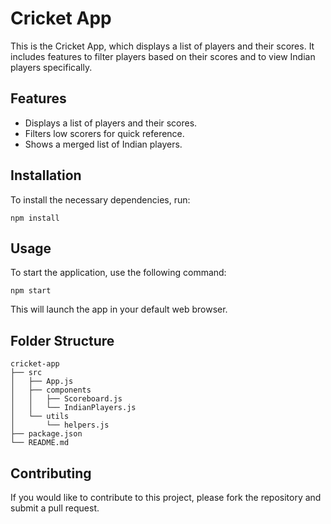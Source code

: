 # Cricket App

This is the Cricket App, which displays a list of players and their scores. It includes features to filter players based on their scores and to view Indian players specifically.

## Features

- Displays a list of players and their scores.
- Filters low scorers for quick reference.
- Shows a merged list of Indian players.

## Installation

To install the necessary dependencies, run:

```
npm install
```

## Usage

To start the application, use the following command:

```
npm start
```

This will launch the app in your default web browser.

## Folder Structure

```
cricket-app
├── src
│   ├── App.js
│   ├── components
│   │   ├── Scoreboard.js
│   │   └── IndianPlayers.js
│   └── utils
│       └── helpers.js
├── package.json
└── README.md
```

## Contributing

If you would like to contribute to this project, please fork the repository and submit a pull request.